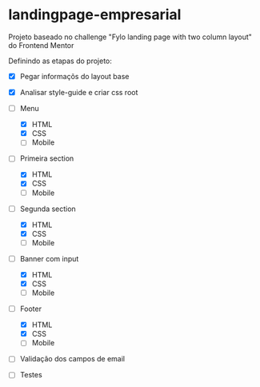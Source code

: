 # landingpage-empresarial

Projeto baseado no challenge "Fylo landing page with two column layout" do Frontend Mentor

Definindo as etapas do projeto:

- [X] Pegar informaçõs do layout base
- [X] Analisar style-guide e criar css root

- [ ] Menu
    - [X] HTML
    - [X] CSS
    - [ ] Mobile
- [ ] Primeira section
    - [X] HTML
    - [X] CSS
    - [ ] Mobile
- [ ] Segunda section
    - [X] HTML
    - [X] CSS
    - [ ] Mobile
- [ ] Banner com input
    - [X] HTML
    - [X] CSS
    - [ ] Mobile
- [ ] Footer
    - [X] HTML
    - [X] CSS
    - [ ] Mobile

- [ ] Validação dos campos de email
- [ ] Testes